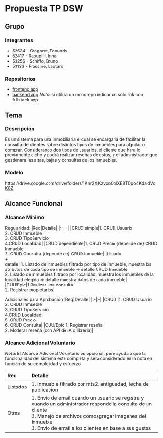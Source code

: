 # Propuesta TP DSW

## Grupo
### Integrantes
* 52634 - Gregoret, Facundo
* 52417 - Repupilli, Irina
* 53256 - Schiffo, Bruno
* 53133 - Frassine, Lautaro

### Repositorios
* [frontend app](http://hyperlinkToGihubOrGitlab)
* [backend app](http://hyperlinkToGihubOrGitlab)
*Nota*: si utiliza un monorepo indicar un solo link con fullstack app.

## Tema
### Descripción
Es un sistema para una inmobiliaria el cual se encargaria de facilitar la consulta de clientes sobre distintos tipos de inmuebles para alquilar o comprar. Considerando dos tipos de usuarios, el cliente que hara lo previamente dicho y podrá realizar reseñas de estos, y el administrador que gestionara las altas, bajas y consultas de los inmuebles.

### Modelo
https://drive.google.com/drive/folders/1Knr2XjKzyxp0qlXE8TDpo4KdaIdVoK8Z


## Alcance Funcional 

### Alcance Mínimo


Regularidad:
|Req|Detalle|
|:-|:-|
|CRUD simple|1. CRUD Usuario <br>2. CRUD Inmueble<br>3. CRUD TipoServicio<br/> 4.CRUD Localidad|
|CRUD dependiente|1. CRUD Precio {depende de} CRUD Inmueble<br>2. CRUD Consulta {depende de} CRUD Inmueble|
|Listado<br>+<br>detalle| 1. Listado de inmuebles filtrado por tipo de inmueble, muestra los atributos de cada tipo de inmueble => detalle CRUD Inmueble<br> 2. Listado de inmuebles filtrado por localidad, muestra los inmuebles de la localidad elegida => detalle muestra datos de cada inmueble|
|CUU/Epic|1.Realizar una consulta<br>2. Registrar propietarios|


Adicionales para Aprobación
|Req|Detalle|
|:-|:-|
|CRUD |1. CRUD Usuario <br>2. CRUD Inmueble<br>3. CRUD TipoServicio<br/> 4.CRUD Localidad <br/> 5. CRUD Precio <br>6. CRUD Consulta|
|CUU/Epic|1. Registrar reseña<br>2. Moderar reseña (con API de IA o libreria)|


### Alcance Adicional Voluntario

*Nota*: El Alcance Adicional Voluntario es opcional, pero ayuda a que la funcionalidad del sistema esté completa y será considerado en la nota en función de su complejidad y esfuerzo.

|Req|Detalle|
|:-|:-|
|Listados |1. Inmueble filtrado por mts2, antiguedad, fecha de publicacion<br>|
|Otros|1. Envío de email cuando un usuario se registra y cuando un administrador responde la consulta de un cliente<br/>2. Manejo de archivos comoagregar imagenes del inmueble<br/> 3. Envio de email a los clientes en base a sus gustos|


